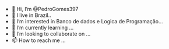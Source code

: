 - 👋 Hi, I’m @PedroGomes397
- 👋 I live in Brazil..
- 👀 I’m interested in Banco de dados e Logica de Programação...
- 🌱 I’m currently learning ...
- 💞️ I’m looking to collaborate on ...
- 📫 How to reach me ...

<!---
PedroGomes397/PedroGomes397 is a ✨ special ✨ repository because its `README.md` (this file) appears on your GitHub profile.
You can click the Preview link to take a look at your changes.
--->
